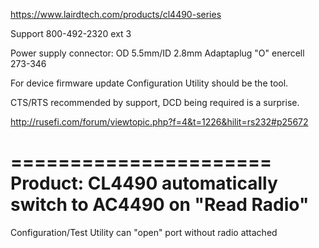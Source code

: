 https://www.lairdtech.com/products/cl4490-series

Support 800-492-2320 ext 3

Power supply connector: OD 5.5mm/ID 2.8mm Adaptaplug "O" enercell 273-346

For device firmware update Configuration Utility should be the tool.

CTS/RTS recommended by support, DCD being required is a surprise.

http://rusefi.com/forum/viewtopic.php?f=4&t=1226&hilit=rs232#p25672

======================
Product: CL4490 automatically switch to AC4490 on "Read Radio"
======================
Configuration/Test Utility can "open" port without radio attached
